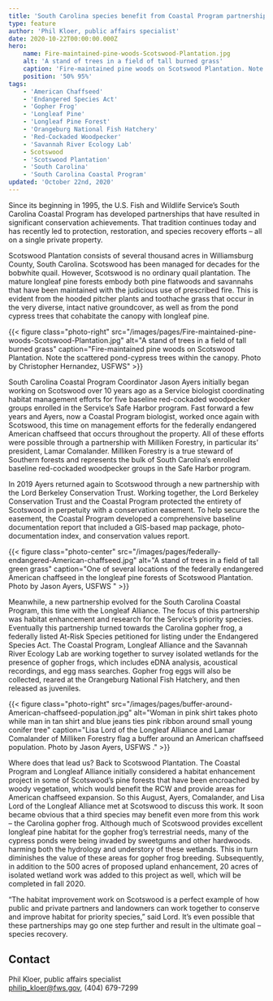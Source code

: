 ```yaml
---
title: 'South Carolina species benefit from Coastal Program partnerships'
type: feature
author: 'Phil Kloer, public affairs specialist'
date: 2020-10-22T00:00:00.000Z
hero:
    name: Fire-maintained-pine-woods-Scotswood-Plantation.jpg
    alt: 'A stand of trees in a field of tall burned grass'
    caption: 'Fire-maintained pine woods on Scotswood Plantation. Note the scattered pond-cypress trees within the canopy. Photo by Christopher Hernandez, USFWS'
    position: '50% 95%'
tags:
    - 'American Chaffseed'
    - 'Endangered Species Act'
    - 'Gopher Frog'
    - 'Longleaf Pine'
    - 'Longleaf Pine Forest'
    - 'Orangeburg National Fish Hatchery'
    - 'Red-Cockaded Woodpecker'
    - 'Savannah River Ecology Lab'
    - Scotswood
    - 'Scotswood Plantation'
    - 'South Carolina'
    - 'South Carolina Coastal Program'
updated: 'October 22nd, 2020'
---
```


Since its beginning in 1995, the U.S. Fish and Wildlife Service’s South Carolina Coastal Program has developed partnerships that have resulted in significant conservation achievements. That tradition continues today and has recently led to protection, restoration, and species recovery efforts – all on a single private property.

Scotswood Plantation consists of several thousand acres in Williamsburg County, South Carolina. Scotswood has been managed for decades for the bobwhite quail. However, Scotswood is no ordinary quail plantation. The mature longleaf pine forests embody both pine flatwoods and savannahs that have been maintained with the judicious use of prescribed fire. This is evident from the hooded pitcher plants and toothache grass that occur in the very diverse, intact native groundcover, as well as from the pond cypress trees that cohabitate the canopy with longleaf pine.

{{< figure class="photo-right" src="/images/pages/Fire-maintained-pine-woods-Scotswood-Plantation.jpg" alt="A stand of trees in a field of tall burned grass" caption="Fire-maintained pine woods on Scotswood Plantation. Note the scattered pond-cypress trees within the canopy. Photo by Christopher Hernandez, USFWS" >}}

South Carolina Coastal Program Coordinator Jason Ayers initially began working on Scotswood over 10 years ago as a Service biologist coordinating habitat management efforts for five baseline red-cockaded woodpecker groups enrolled in the Service’s Safe Harbor program.  Fast forward a few years and Ayers, now a Coastal Program biologist, worked once again with Scotswood, this time on management efforts for the federally endangered American chaffseed that occurs throughout the property. All of these efforts were possible through a partnership with Milliken Forestry, in particular its’ president, Lamar Comalander. Milliken Forestry is a true steward of Southern forests and represents the bulk of South Carolina’s enrolled baseline red-cockaded woodpecker groups in the Safe Harbor program.

In 2019 Ayers returned again to Scotswood through a new partnership with the Lord Berkeley Conservation Trust. Working together, the Lord Berkeley Conservation Trust and the Coastal Program protected the entirety of Scotswood in perpetuity with a conservation easement. To help secure the easement, the Coastal Program developed a comprehensive baseline documentation report that included a GIS-based map package, photo-documentation index, and conservation values report.

{{< figure class="photo-center" src="/images/pages/federally-endangered-American-chaffseed.jpg" alt="A stand of trees in a field of tall green grass" caption="One of several locations of the federally endangered American chaffseed in the longleaf pine forests of Scotswood Plantation. Photo by Jason Ayers, USFWS " >}}

Meanwhile, a new partnership evolved for the South Carolina Coastal Program, this time with the Longleaf Alliance. The focus of this partnership was habitat enhancement and research for the Service’s priority species.  Eventually this partnership turned towards the Carolina gopher frog, a federally listed At-Risk Species petitioned for listing under the Endangered Species Act. The Coastal Program, Longleaf Alliance and the Savannah River Ecology Lab are working together to survey isolated wetlands for the presence of gopher frogs, which includes eDNA analysis, acoustical recordings, and egg mass searches. Gopher frog eggs will also be collected, reared at the Orangeburg National Fish Hatchery, and then released as juveniles.

{{< figure class="photo-right" src="/images/pages/buffer-around-American-chaffseed-population.jpg" alt="Woman in pink shirt takes photo while man in tan shirt and blue jeans ties pink ribbon around small young conifer tree" caption="Lisa Lord of the Longleaf Alliance and Lamar Comalander of Milliken Forestry flag a buffer around an American chaffseed population. Photo by Jason Ayers, USFWS ." >}}

Where does that lead us? Back to Scotswood Plantation. The Coastal Program and Longleaf Alliance initially considered a habitat enhancement project in some of Scotswood’s pine forests that have been encroached by woody vegetation, which would benefit the RCW and provide areas for American chaffseed expansion.  So this August, Ayers, Comalander, and Lisa Lord of the Longleaf Alliance met at Scotswood to discuss this work. It soon became obvious that a third species may benefit even more from this work – the Carolina gopher frog.  Although much of Scotswood provides excellent longleaf pine habitat for the gopher frog’s terrestrial needs, many of the cypress ponds were being invaded by sweetgums and other hardwoods. harming both the hydrology and understory of these wetlands. This in turn diminishes the value of these areas for gopher frog breeding. Subsequently, in addition to the 500 acres of proposed upland enhancement, 20 acres of isolated wetland work was added to this project as well, which will be completed in fall 2020.

“The habitat improvement work on Scotswood is a perfect example of how public and private partners and landowners can work together to conserve and improve habitat for priority species,” said Lord. It’s even possible that these partnerships may go one step further and result in the ultimate goal – species recovery.

## Contact

Phil Kloer, public affairs specialist  
[philip_kloer@fws.gov](mailto:daniel_chapman@fws.gov), (404) 679-7299
